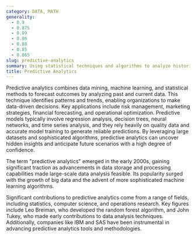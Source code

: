 ```yaml
---
category: DATA, MATH
generality:
  - 0.9
  - 0.875
  - 0.89
  - 0.86
  - 0.88
  - 0.85
  - 0.865
slug: predictive-analytics
summary: Using statistical techniques and algorithms to analyze historical data and make predictions about future events.
title: Predictive Analytics
---
```


Predictive analytics combines data mining, machine learning, and statistical methods to forecast outcomes by analyzing past and current data. This technique identifies patterns and trends, enabling organizations to make data-driven decisions. Key applications include risk management, marketing strategies, financial forecasting, and operational optimization. Predictive models typically involve regression analysis, decision trees, neural networks, and time series analysis, and they rely heavily on quality data and accurate model training to generate reliable predictions. By leveraging large datasets and sophisticated algorithms, predictive analytics can uncover hidden insights and anticipate future scenarios with a high degree of confidence.

The term "predictive analytics" emerged in the early 2000s, gaining significant traction as advancements in data storage and processing capabilities made large-scale data analysis feasible. Its popularity surged with the growth of big data and the advent of more sophisticated machine learning algorithms.

Significant contributions to predictive analytics come from a range of fields, including statistics, computer science, and operations research. Key figures include Leo Breiman, who developed the random forest algorithm, and John Tukey, who made early contributions to data analysis techniques. Additionally, companies like IBM and SAS have been instrumental in advancing predictive analytics tools and methodologies.
